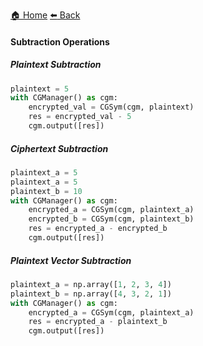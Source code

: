 [:house: Home](/docs/README.md) [:arrow_left: Back](/docs/basic_operations/README.md)

#### Subtraction Operations

##### Plaintext Subtraction

```python
plaintext = 5
with CGManager() as cgm:
    encrypted_val = CGSym(cgm, plaintext)
    res = encrypted_val - 5
    cgm.output([res])
```

##### Ciphertext Subtraction

```python
plaintext_a = 5
plaintext_a = 5
plaintext_b = 10
with CGManager() as cgm:
    encrypted_a = CGSym(cgm, plaintext_a)
    encrypted_b = CGSym(cgm, plaintext_b)
    res = encrypted_a - encrypted_b
    cgm.output([res])
```

##### Plaintext Vector Subtraction

```python
plaintext_a = np.array([1, 2, 3, 4])
plaintext_b = np.array([4, 3, 2, 1])
with CGManager() as cgm:
    encrypted_a = CGSym(cgm, plaintext_a)
    res = encrypted_a - plaintext_b
    cgm.output([res])
```